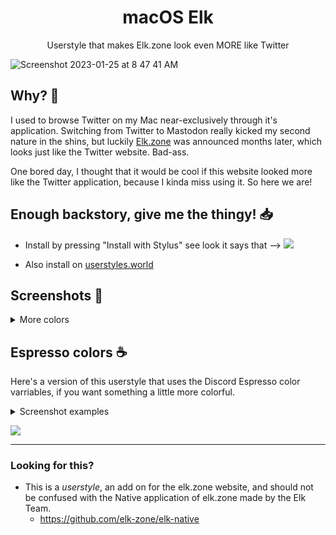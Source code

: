 <h1 align="center">macOS Elk</h1>
<p align="center">Userstyle that makes Elk.zone look even MORE like Twitter</p>

![Screenshot 2023-01-25 at 8 47 41 AM](https://user-images.githubusercontent.com/76500838/214594345-b3837607-5331-46c1-b472-096a2c940569.png)


## Why? 🤔

I used to browse Twitter on my Mac near-exclusively through it's application. Switching from Twitter to Mastodon really kicked my second nature in the shins, but luckily [Elk.zone](https://elk.zone/) was announced months later, which looks just like the Twitter website. Bad-ass. 

One bored day, I thought that it would be cool if this website looked more like the Twitter application, because I kinda miss using it. So here we are! 

## Enough backstory, give me the thingy! 📥

* Install by pressing "Install with Stylus" see look it says that --> [![](https://img.shields.io/badge/install%20with-stylus-006666?style=flat-square)](https://github.com/SlippingGitty/macOSElk/raw/main/macOSElk.user.css)

* Also install on [userstyles.world](https://userstyles.world/style/8294/macos-elk)

## Screenshots 📰

<details>
<summary>More colors</summary>

## OLED
![Screenshot 2023-01-24 at 11 16 32 AM](https://user-images.githubusercontent.com/76500838/214362147-610c5515-406e-4424-8771-2d447cceb064.png)
## Midnight
![Screenshot 2023-01-24 at 11 17 52 AM](https://user-images.githubusercontent.com/76500838/214362435-4507a9bc-56ac-418f-a46e-58f3a69c2d0a.png)

</details>

## Espresso colors ☕

Here's a version of this userstyle that uses the Discord Espresso color varriables, if you want something a little more colorful.

<details>
<summary>Screenshot examples</summary>

## Thinkpad 
![Screenshot 2023-01-26 at 8 53 08 AM](https://user-images.githubusercontent.com/76500838/214867682-eeabd682-7f8c-4b7f-8d42-9656c1853cd6.png)
## Dark Pastel
![Screenshot 2023-01-26 at 8 55 15 AM](https://user-images.githubusercontent.com/76500838/214868852-2afd2d38-0c6e-4519-bdaf-969fe078cd06.png)
## Nord
![Screenshot 2023-01-26 at 8 56 15 AM](https://user-images.githubusercontent.com/76500838/214869192-346aadfb-6577-4a79-8fda-cc940b8ae505.png)
## Fuoco
![Screenshot 2023-01-26 at 8 56 31 AM](https://user-images.githubusercontent.com/76500838/214869261-9e32c39c-ce33-43a1-ad67-a057d90aa9b9.png)
## Spotify
![Screenshot 2023-01-26 at 8 56 48 AM](https://user-images.githubusercontent.com/76500838/214869349-63fb6445-bcb6-4c2d-bfa5-6060235fb00c.png)

</details>

[![](https://img.shields.io/badge/install%20with-stylus-006666?style=flat-square)](https://github.com/SlippingGitty/macOSElk-UserStyle/raw/main/etc/Espresso-macOSElk.user.css)

___

### Looking for this?
* This is a *userstyle*, an add on for the elk.zone website, and should not be confused with the Native application of elk.zone made by the Elk Team.
  * https://github.com/elk-zone/elk-native 
